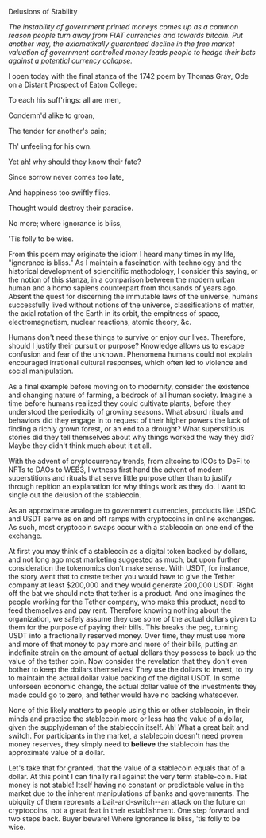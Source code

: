 
Delusions of Stability

*The instability of government printed moneys comes up as a common
reason people turn away from FIAT currencies and towards bitcoin. Put
another way, the axiomatixally guaranteed decline in the free market
valuation of government controlled money leads people to hedge their
bets against a potential currency collapse.*

I open today with the final stanza of the 1742 poem by Thomas Gray, Ode
on a Distant Prospect of Eaton College:

To each his suff\'rings: all are men,

Condemn\'d alike to groan,

The tender for another\'s pain;

Th\' unfeeling for his own.

Yet ah! why should they know their fate?

Since sorrow never comes too late,

And happiness too swiftly flies.

Thought would destroy their paradise.

No more; where ignorance is bliss,

\'Tis folly to be wise.

From this poem may originate the idiom I heard many times in my life,
\"ignorance is bliss.\" As I maintain a fascination with technology and
the historical development of sciencitific methodology, I consider this
saying, or the notion of this stanza, in a comparison between the modern
urban human and a homo sapiens counterpart from thousands of years ago.
Absent the quest for discerning the immutable laws of the universe,
humans successfully lived without notions of the universe,
classifications of matter, the axial rotation of the Earth in its orbit,
the empitness of space, electromagnetism, nuclear reactions, atomic
theory, &c.

Humans don\'t need these things to survive or enjoy our lives.
Therefore, should I justify their pursuit or purpose? Knowledge allows
us to escape confusion and fear of the unknown. Phenomena humans could
not explain encouraged irrational cultural responses, which often led to
violence and social manipulation.

As a final example before moving on to modernity, consider the existence
and changing nature of farming, a bedrock of all human society. Imagine
a time before humans realized they could cultivate plants, before they
understood the periodicity of growing seasons. What absurd rituals and
behaviors did they engage in to request of their higher powers the luck
of finding a richly grown forest, or an end to a drought? What
superstitious stories did they tell themselves about why things worked
the way they did? Maybe they didn\'t think much about it at all.

With the advent of cryptocurrency trends, from altcoins to ICOs to DeFi
to NFTs to DAOs to WEB3, I witness first hand the advent of modern
superstitions and rituals that serve little purpose other than to
justify through repition an explanation for why things work as they do.
I want to single out the delusion of the stablecoin.

As an approximate analogue to government currencies, products like USDC
and USDT serve as on and off ramps with cryptocoins in online exchanges.
As such, most cryptocoin swaps occur with a stablecoin on one end of the
exchange.

At first you may think of a stablecoin as a digital token backed by
dollars, and not long ago most marketing suggested as much, but upon
further consideration the tokenomics don\'t make sense. With USDT, for
instance, the story went that to create tether you would have to give
the Tether company at least \$200,000 and they would generate 200,000
USDT. Right off the bat we should note that tether is a product. And one
imagines the people working for the Tether company, who make this
product, need to feed themselves and pay rent. Therefore knowing nothing
about the organization, we safely assume they use some of the actual
dollars given to them for the purpose of paying their bills. This breaks
the peg, turning USDT into a fractionally reserved money. Over time,
they must use more and more of that money to pay more and more of their
bills, putting an indefinite strain on the amount of actual dollars they
possess to back up the value of the tether coin. Now consider the
revelation that they don\'t even bother to keep the dollars themselves!
They use the dollars to invest, to try to maintain the actual dollar
value backing of the digital USDT. In some unforseen economic change,
the actual dollar value of the investments they made could go to zero,
and tether would have no backing whatsoever.

None of this likely matters to people using this or other stablecoin, in
their minds and practice the stablecoin more or less has the value of a
dollar, given the supply/deman of the stablecoin itself. Ah! What a
great bait and switch. For participants in the market, a stablecoin
doesn\'t need proven money reserves, they simply need to **believe** the
stablecoin has the approximate value of a dollar.

Let\'s take that for granted, that the value of a stablecoin equals that
of a dollar. At this point I can finally rail against the very term
stable-coin. Fiat money is not stable! Itself having no constant or
predictable value in the market due to the inherent manipulations of
banks and governments. The ubiquity of them represnts a
bait-and-switch\--an attack on the future on cryptocoins, not a great
feat in their establishment. One step forward and two steps back. Buyer
beware! Where ignorance is bliss, \'tis folly to be wise.


